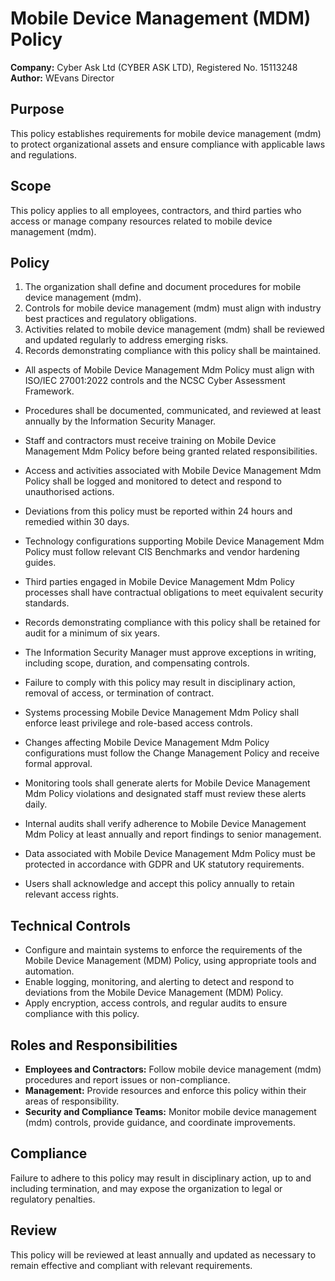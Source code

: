 # Mobile Device Management (MDM) Policy

**Company:** Cyber Ask Ltd (CYBER ASK LTD), Registered No. 15113248  
**Author:** WEvans Director

## Purpose

This policy establishes requirements for mobile device management (mdm) to protect organizational assets and ensure compliance with applicable laws and regulations.

## Scope

This policy applies to all employees, contractors, and third parties who access or manage company resources related to mobile device management (mdm).

## Policy
1. The organization shall define and document procedures for mobile device management (mdm).
2. Controls for mobile device management (mdm) must align with industry best practices and regulatory obligations.
3. Activities related to mobile device management (mdm) shall be reviewed and updated regularly to address emerging risks.
4. Records demonstrating compliance with this policy shall be maintained.

- All aspects of Mobile Device Management Mdm Policy must align with ISO/IEC 27001:2022 controls and the NCSC Cyber Assessment Framework.
- Procedures shall be documented, communicated, and reviewed at least annually by the Information Security Manager.
- Staff and contractors must receive training on Mobile Device Management Mdm Policy before being granted related responsibilities.
- Access and activities associated with Mobile Device Management Mdm Policy shall be logged and monitored to detect and respond to unauthorised actions.
- Deviations from this policy must be reported within 24 hours and remedied within 30 days.
- Technology configurations supporting Mobile Device Management Mdm Policy must follow relevant CIS Benchmarks and vendor hardening guides.
- Third parties engaged in Mobile Device Management Mdm Policy processes shall have contractual obligations to meet equivalent security standards.
- Records demonstrating compliance with this policy shall be retained for audit for a minimum of six years.
- The Information Security Manager must approve exceptions in writing, including scope, duration, and compensating controls.
- Failure to comply with this policy may result in disciplinary action, removal of access, or termination of contract.

- Systems processing Mobile Device Management Mdm Policy shall enforce least privilege and role-based access controls.
- Changes affecting Mobile Device Management Mdm Policy configurations must follow the Change Management Policy and receive formal approval.
- Monitoring tools shall generate alerts for Mobile Device Management Mdm Policy violations and designated staff must review these alerts daily.
- Internal audits shall verify adherence to Mobile Device Management Mdm Policy at least annually and report findings to senior management.
- Data associated with Mobile Device Management Mdm Policy must be protected in accordance with GDPR and UK statutory requirements.
- Users shall acknowledge and accept this policy annually to retain relevant access rights.

## Technical Controls

- Configure and maintain systems to enforce the requirements of the Mobile Device Management (MDM) Policy, using appropriate tools and automation.
- Enable logging, monitoring, and alerting to detect and respond to deviations from the Mobile Device Management (MDM) Policy.
- Apply encryption, access controls, and regular audits to ensure compliance with this policy.

## Roles and Responsibilities

- **Employees and Contractors:** Follow mobile device management (mdm) procedures and report issues or non-compliance.
- **Management:** Provide resources and enforce this policy within their areas of responsibility.
- **Security and Compliance Teams:** Monitor mobile device management (mdm) controls, provide guidance, and coordinate improvements.

## Compliance

Failure to adhere to this policy may result in disciplinary action, up to and including termination, and may expose the organization to legal or regulatory penalties.

## Review

This policy will be reviewed at least annually and updated as necessary to remain effective and compliant with relevant requirements.
